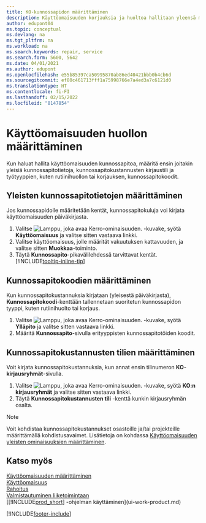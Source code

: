 ```yaml
---
title: KO-kunnossapidon määrittäminen
description: Käyttöomaisuuden korjauksia ja huoltoa hallitaan yleensä määrittämällä kunnossapidon perustiedot, työn tyyppikoodit ja kustannusten kirjaustili.
author: edupont04
ms.topic: conceptual
ms.devlang: na
ms.tgt_pltfrm: na
ms.workload: na
ms.search.keywords: repair, service
ms.search.form: 5600, 5642
ms.date: 04/01/2021
ms.author: edupont
ms.openlocfilehash: e55b85397ca50995870ab86ed40421bbb0b4cb6d
ms.sourcegitcommit: ef80c461713fff1a75998766e7a4ed3a7c6121d0
ms.translationtype: HT
ms.contentlocale: fi-FI
ms.lasthandoff: 02/15/2022
ms.locfileid: "8147854"
---
```

# <a name="set-up-fixed-asset-maintenance"></a>Käyttöomaisuuden huollon määrittäminen
Kun haluat hallita käyttöomaisuuden kunnossapitoa, määritä ensin joitakin yleisiä kunnossapitotietoja, kunnossapitokustannusten kirjaustili ja työtyyppien, kuten rutiinihuollon tai korjauksen, kunnossapitokoodit.

## <a name="to-set-up-general-maintenance-information"></a>Yleisten kunnossapitotietojen määrittäminen
Jos kunnossapidolle määritetään kentät, kunnossapitokuluja voi kirjata käyttöomaisuuden päiväkirjasta.

1. Valitse ![Lamppu, joka avaa Kerro-ominaisuuden.](media/ui-search/search_small.png "Kerro, mitä haluat tehdä") -kuvake, syötä **Käyttöomaisuus** ja valitse sitten vastaava linkki.
2. Valitse käyttöomaisuus, jolle määrität vakuutuksen kattavuuden, ja valitse sitten **Muokkaa**-toiminto.
3. Täytä **Kunnossapito**-pikavälilehdessä tarvittavat kentät. [!INCLUDE[tooltip-inline-tip](includes/tooltip-inline-tip_md.md)]

## <a name="to-set-up-maintenance-codes"></a>Kunnossapitokoodien määrittäminen
Kun kunnossapitokustannuksia kirjataan (yleisestä päiväkirjasta), **Kunnossapitokoodi**-kenttään tallennetaan suoritetun kunnossapidon tyyppi, kuten rutiinihuolto tai korjaus.

1. Valitse ![Lamppu, joka avaa Kerro-ominaisuuden.](media/ui-search/search_small.png "Kerro, mitä haluat tehdä") -kuvake, syötä **Ylläpito** ja valitse sitten vastaava linkki.
2. Määritä **Kunnossapito**-sivulla erityyppisten kunnossapitotöiden koodit.

## <a name="to-set-up-maintenance-expense-accounts"></a>Kunnossapitokustannusten tilien määrittäminen
Voit kirjata kunnossapitokustannuksia, kun annat ensin tilinumeron **KO-kirjausryhmät**-sivulla.

1. Valitse ![Lamppu, joka avaa Kerro-ominaisuuden.](media/ui-search/search_small.png "Kerro, mitä haluat tehdä") -kuvake, syötä **KO:n kirjausryhmät** ja valitse sitten vastaava linkki.
2. Täytä **Kunnossapitokustannusten tili** -kenttä kunkin kirjausryhmän osalta.

> [!NOTE]  
>   Voit kohdistaa kunnossapitokustannukset osastoille ja/tai projekteille määrittämällä kohdistusavaimet. Lisätietoja on kohdassa [Käyttöomaisuuden yleisten ominaisuuksien määrittäminen](fa-how-setup-general.md).

## <a name="see-also"></a>Katso myös
[Käyttöomaisuuden määrittäminen](fa-setup.md)  
[Käyttöomaisuus](fa-manage.md)  
[Rahoitus](finance.md)  
[Valmistautuminen liiketoimintaan](ui-get-ready-business.md)  
[[!INCLUDE[prod_short](includes/prod_short.md)] -ohjelman käyttäminen](ui-work-product.md)


[!INCLUDE[footer-include](includes/footer-banner.md)]